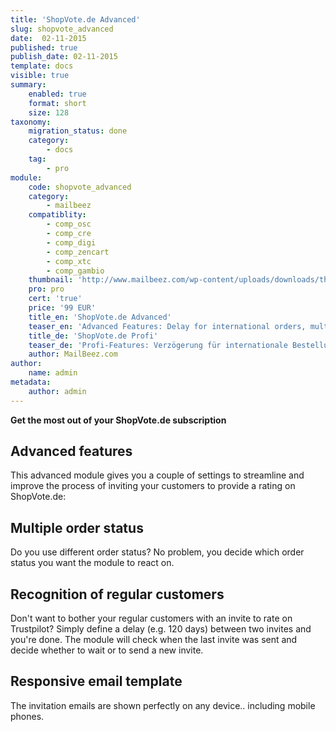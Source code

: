 ```yaml
---
title: 'ShopVote.de Advanced'
slug: shopvote_advanced
date:  02-11-2015
published: true
publish_date: 02-11-2015
template: docs
visible: true
summary:
    enabled: true
    format: short
    size: 128
taxonomy:
    migration_status: done
    category:
        - docs
    tag:
        - pro
module:
    code: shopvote_advanced
    category:
        - mailbeez
    compatiblity:
        - comp_osc
        - comp_cre
        - comp_digi
        - comp_zencart
        - comp_xtc
        - comp_gambio
    thumbnail: 'http://www.mailbeez.com/wp-content/uploads/downloads/thumbnails/2013/06/top_64.png'
    pro: pro
    cert: 'true'
    price: '99 EUR'
    title_en: 'ShopVote.de Advanced'
    teaser_en: 'Advanced Features: Delay for international orders, multiple order status, recognition of regular customers'
    title_de: 'ShopVote.de Profi'
    teaser_de: 'Profi-Features: Verzögerung für internationale Bestellungen, Stammkunden-Erkennung und mehr'
    author: MailBeez.com
author:
    name: admin
metadata:
    author: admin
---
```


**Get the most out of your ShopVote.de subscription**

## Advanced features

This advanced module gives you a couple of settings to streamline and improve the process of inviting your customers to provide a rating on ShopVote.de:

## Multiple order status

Do you use different order status? No problem, you decide which order status you want the module to react on.

## Recognition of regular customers

Don't want to bother your regular customers with an invite to rate on Trustpilot? Simply define a delay (e.g. 120 days) between two invites and you're done. The module will check when the last invite was sent and decide whether to wait or to send a new invite.

## Responsive email template

The invitation emails are shown perfectly on any device.. including mobile phones.


<!--

### Want to integrated your valuable ratings with your Store and Email Marketing?

Using the [ShopVote.de Integration Suite](/documentation/configbeez/config_shopvote_rss_importer/) you can easily integrate your ShopVote.de-Ratings with your Store - in a way that makes this "unique fresh content" visible to search engines - and your MailBeez generated Email Marketing emails!
-->
